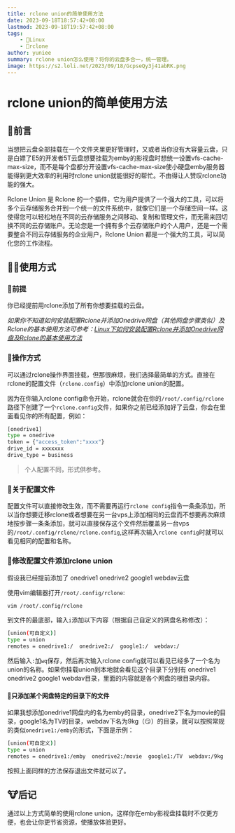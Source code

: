 ```yaml
---
title: rclone union的简单使用方法
date: 2023-09-18T18:57:42+08:00
lastmod: 2023-09-18T19:57:42+08:00
tags: 
    - 🐘Linux
    - 📁rclone
author: yuniee
summary: rclone union怎么使用？将你的云盘多合一，统一管理。
image: https://s2.loli.net/2023/09/18/GcpseQy3j41abRK.png
---
```


# rclone union的简单使用方法

## 🐓前言

当想把云盘全部挂载在一个文件夹里更好管理时，又或者当你没有大容量云盘，只是白嫖了E5的开发者5T云盘想要挂载为emby的影视盘时想统一设置vfs-cache-max-size，而不是每个盘都分开设置vfs-cache-max-size使小硬盘emby服务器能得到更大效率的利用时rclone union就能很好的帮忙。不由得让人赞叹rclone功能的强大。

Rclone Union 是 Rclone 的一个插件，它为用户提供了一个强大的工具，可以将多个云存储服务合并到一个统一的文件系统中，就像它们是一个存储空间一样。这使得您可以轻松地在不同的云存储服务之间移动、复制和管理文件，而无需来回切换不同的云存储账户。无论您是一个拥有多个云存储账户的个人用户，还是一个需要整合不同云存储服务的企业用户，Rclone Union 都是一个强大的工具，可以简化您的工作流程。

## 🐕‍🦺使用方式

### 🐚前提
你已经提前用rclone添加了所有你想要挂载的云盘。

*如果你不知道如何安装配置Rclone并添加Onedrive网盘（其他网盘步骤类似）及Rclone的基本使用方法可参考：[Linux下如何安装配置Rclone并添加Onedrive网盘及Rclone的基本使用方法](https://www.yunieebk.com/2023/08/22/linux%E4%B8%8B%E5%A6%82%E4%BD%95%E5%AE%89%E8%A3%85%E9%85%8D%E7%BD%AErclone%E5%B9%B6%E6%B7%BB%E5%8A%A0onedrive%E7%BD%91%E7%9B%98%E5%8F%8Arclone%E7%9A%84%E5%9F%BA%E6%9C%AC%E4%BD%BF%E7%94%A8%E6%96%B9%E6%B3%95/)*

### 🐖操作方式
可以通过rclone操作界面挂载，但那很麻烦，我们选择最简单的方式。直接在rclone的配置文件（`rclone.config`）中添加rclone union的配置。

因为在你输入rclone config命令开始，rclone就会在你的`/root/.config/rclone`路径下创建了一个`rclone.config`文件，如果你之前已经添加好了云盘，你会在里面看见你的所有配置，例如：

```bash
[onedrive1]
type = onedrive
token = {"access_token":"xxxx"}
drive_id = xxxxxxx
drive_type = business
```

> 个人配置不同，形式供参考。

### 🐯关于配置文件

配置文件可以直接修改生效，而不需要再运行`rclone config`指令一条条添加，所以当你想要迁移rclone或者想要在另一台vps上添加相同的云盘而不想要再次麻烦地按步骤一条条添加，就可以直接保存这个文件然后覆盖另一台vps的`/root/.config/rclone/rclone.config`,这样再次输入`rclone config`时就可以看见相同的配置和名称。

### 🤠修改配置文件添加rclone union

假设我已经提前添加了 onedrive1  onedrive2   google1  webdav云盘

使用vim编辑器打开`/root/.config/rclone`:

```bash
vim /root/.config/rclone
```

到文件的最底部，输入`i`添加以下内容（根据自己自定义的网盘名称修改）：

```bash
[union(可自定义)]
type = union
remotes = onedrive1:/  onedrive2:/  google1:/  webdav:/
```

然后输入`:`加`wq`保存，然后再次输入rclone config就可以看见已经多了一个名为union的名称。如果你挂载union到本地就会看见这个目录下分别有 onedrive1 onedrive2 google1 webdav目录，里面的内容就是各个网盘的根目录内容。

#### 🦒只添加某个网盘特定的目录下的文件

如果我想添加onedrive1网盘内的名为emby的目录，onedrive2下名为movie的目录，google1名为TV的目录，webdav下名为9kg（😏）的目录，就可以按照常规的类似`onedrive1:/emby`的形式，下面是示例：

```bash
[union(可自定义)]
type = union
remotes = onedrive1:/emby  onedrive2:/movie  google1:/TV  webdav:/9kg
```

按照上面同样的方法保存退出文件就可以了。

## 🐮后记

通过以上方式简单的使用rclone union，这样你在emby影视盘挂载时不仅更方便，也会让你更节省资源，使播放体验更好。
